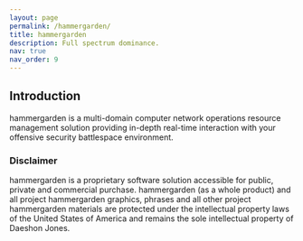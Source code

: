 ```yaml
---
layout: page
permalink: /hammergarden/
title: hammergarden
description: Full spectrum dominance.
nav: true
nav_order: 9
---
```


## Introduction

hammergarden is a multi-domain computer network operations resource management solution providing in-depth real-time interaction with your offensive security battlespace environment.

### Disclaimer
hammergarden is a proprietary software solution accessible for public, private and commercial purchase. hammergarden (as a whole product) and all project hammergarden graphics, phrases and all other project hammergarden materials are protected under the intellectual property laws of the United States of America and remains the sole intellectual property of Daeshon Jones.
